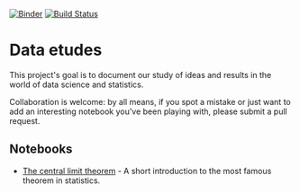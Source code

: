 [![Binder](https://mybinder.org/badge_logo.svg)](https://mybinder.org/v2/gh/metdinov/data_etudes/master)
[![Build Status](https://travis-ci.org/lambdaclass/data_etudes.svg?branch=master)](https://travis-ci.org/metdinov/data_etudes)

Data etudes
==============================

This project's goal is to document our study of ideas and results in the world of data science and statistics. 

Collaboration is welcome: by all means, if you spot a mistake or just want to add an interesting notebook you've been playing with, please submit a pull request.

## Notebooks

- [The central limit theorem](https://lambdaclass.com/data_etudes/CLT.html) - A short introduction to the most famous theorem in statistics. 
